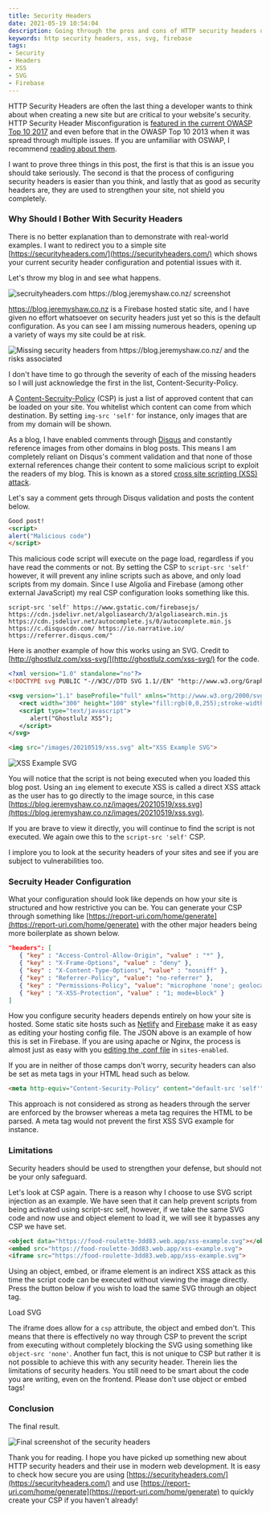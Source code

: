 ```yaml
---
title: Security Headers
date: 2021-05-19 10:54:04
description: Going through the pros and cons of HTTP security headers using an SVG and firebase as an example
keywords: http security headers, xss, svg, firebase
tags:
- Security
- Headers
- XSS
- SVG
- Firebase
---
```


HTTP Security Headers are often the last thing a developer wants to think about when creating a new site but are critical to your website's security. HTTP Security Header Misconfiguration is [featured in the current OWASP Top 10 2017](https://owasp.org/www-project-top-ten/2017/A6_2017-Security_Misconfiguration) and even before that in the OWASP Top 10 2013 when it was spread through multiple issues. If you are unfamiliar with OSWAP, I recommend [reading about them](https://owasp.org/about/).

<!-- more -->

I want to prove three things in this post, the first is that this is an issue you should take seriously. The second is that the process of configuring security headers is easier than you think, and lastly that as good as security headers are, they are used to strengthen your site, not shield you completely.

### Why Should I Bother With Security Headers

There is no better explanation than to demonstrate with real-world examples. I want to redirect you to a simple site [https://securityheaders.com/](https://securityheaders.com/) which shows your current security header configuration and potential issues with it.

Let's throw my blog in and see what happens.

![secruityheaders.com https://blog.jeremyshaw.co.nz/ screenshot](/images/20210519/secruity-headers-screenshot.jpg)

https://blog.jeremyshaw.co.nz is a Firebase hosted static site, and I have given no effort whatsoever on security headers just yet so this is the default configuration. As you can see I am missing numerous headers, opening up a variety of ways my site could be at risk.

![Missing security headers from https://blog.jeremyshaw.co.nz/ and the risks associated](/images/20210519/missing-headers.jpg)

I don't have time to go through the severity of each of the missing headers so I will just acknowledge the first in the list, Content-Security-Policy.

A [Content-Secruity-Policy](https://developer.mozilla.org/en-US/docs/Web/HTTP/Headers/Content-Security-Policy) (CSP) is just a list of approved content that can be loaded on your site. You whitelist which content can come from which destination. By setting `img-src 'self'` for instance, only images that are from my domain will be shown.

As a blog, I have enabled comments through [Disqus](https://disqus.com/) and constantly reference images from other domains in blog posts. This means I am completely reliant on Disqus's comment validation and that none of those external references change their content to some malicious script to exploit the readers of my blog. This is known as a stored [cross site scripting (XSS) attack](https://owasp.org/www-community/attacks/xss/).

Let's say a comment gets through Disqus validation and posts the content below.

```html
Good post!
<script>
alert("Malicious code")
</script>
```

This malicious code script will execute on the page load, regardless if you have read the comments or not. By setting the CSP to `script-src 'self'` however, it will prevent any inline scripts such as above, and only load scripts from my domain. Since I use Algolia and Firebase (among other external JavaScript) my real CSP configuration looks something like this.

```
script-src 'self' https://www.gstatic.com/firebasejs/ https://cdn.jsdelivr.net/algoliasearch/3/algoliasearch.min.js https://cdn.jsdelivr.net/autocomplete.js/0/autocomplete.min.js https://c.disquscdn.com/ https://io.narrative.io/ https://referrer.disqus.com/"
```

Here is another example of how this works using an SVG. Credit to [http://ghostlulz.com/xss-svg/](http://ghostlulz.com/xss-svg/) for the code.

```xml
<?xml version="1.0" standalone="no"?>
<!DOCTYPE svg PUBLIC "-//W3C//DTD SVG 1.1//EN" "http://www.w3.org/Graphics/SVG/1.1/DTD/svg11.dtd">

<svg version="1.1" baseProfile="full" xmlns="http://www.w3.org/2000/svg">
   <rect width="300" height="100" style="fill:rgb(0,0,255);stroke-width:3;stroke:rgb(0,0,0)" />
   <script type="text/javascript">
      alert("Ghostlulz XSS");
   </script>
</svg>
```

```html
<img src="/images/20210519/xss.svg" alt="XSS Example SVG">
```
<img src="/images/20210519/xss.svg" alt="XSS Example SVG" style="margin-left: 0;">

You will notice that the script is not being executed when you loaded this blog post. Using an `img` element to execute XSS is called a direct XSS attack as the user has to go directly to the image source, in this case [https://blog.jeremyshaw.co.nz/images/20210519/xss.svg](https://blog.jeremyshaw.co.nz/images/20210519/xss.svg).

If you are brave to view it directly, you will continue to find the script is not executed. We again owe this to the `script-src 'self'` CSP.

I implore you to look at the security headers of your sites and see if you are subject to vulnerabilities too.

### Secruity Header Configuration

What your configuration should look like depends on how your site is structured and how restrictive you can be. You can generate your CSP through something like [https://report-uri.com/home/generate](https://report-uri.com/home/generate) with the other major headers being more boilerplate as shown below.

```json
"headers": [
   { "key" : "Access-Control-Allow-Origin", "value" : "*" },
   { "key" : "X-Frame-Options", "value" : "deny" },
   { "key" : "X-Content-Type-Options", "value" : "nosniff" },
   { "key" : "Referrer-Policy", "value": "no-referrer" },
   { "key" : "Permissions-Policy", "value": "microphone 'none'; geolocation 'none'" },
   { "key" : "X-XSS-Protection", "value" : "1; mode=block" }
]
```

How you configure security headers depends entirely on how your site is hosted. Some static site hosts such as [Netlify](https://docs.netlify.com/routing/headers/) and [Firebase](https://firebase.google.com/docs/hosting/full-config#headers) make it as easy as editing your hosting config file. The JSON above is an example of how this is set in Firebase. If you are using apache or Nginx, the process is almost just as easy with you [editing the .conf file](https://webdock.io/en/docs/how-guides/security-guides/how-to-configure-security-headers-in-nginx-and-apache) in `sites-enabled`.

If you are in neither of those camps don't worry, security headers can also be set as meta tags in your HTML head such as below.

```html
<meta http-equiv="Content-Security-Policy" content="default-src 'self'">
```

This approach is not considered as strong as headers through the server are enforced by the browser whereas a meta tag requires the HTML to be parsed. A meta tag would not prevent the first XSS SVG example for instance.

### Limitations

Security headers should be used to strengthen your defense, but should not be your only safeguard.

Let's look at CSP again. There is a reason why I choose to use SVG script injection as an example. We have seen that it can help prevent scripts from being activated using script-src self, however, if we take the same SVG code and now use and object element to load it, we will see it bypasses any CSP we have set.

```html
<object data="https://food-roulette-3dd83.web.app/xss-example.svg"></object>
<embed src="https://food-roulette-3dd83.web.app/xss-example.svg">
<iframe src="https://food-roulette-3dd83.web.app/xss-example.svg">
```

Using an object, embed, or iframe element is an indirect XSS attack as this time the script code can be executed without viewing the image directly. Press the button below if you wish to load the same SVG through an object tag.

<div id="loadXSSImage" class="button">Load SVG</div>


The iframe does allow for a `csp` attribute, the object and embed don't. This means that there is effectively no way through CSP to prevent the script from executing without completely blocking the SVG using something like `object-src 'none'`. Another fun fact, this is not unique to CSP but rather it is not possible to achieve this with any security header. Therein lies the limitations of security headers. You still need to be smart about the code you are writing, even on the frontend. Please don't use object or embed tags! 

### Conclusion

The final result.

![Final screenshot of the security headers](/images/20210519/final-security-headers.jpg)

Thank you for reading. I hope you have picked up something new about HTTP security headers and their use in modern web development. It is easy to check how secure you are using [https://securityheaders.com/](https://securityheaders.com/) and use [https://report-uri.com/home/generate](https://report-uri.com/home/generate) to quickly create your CSP if you haven't already!
